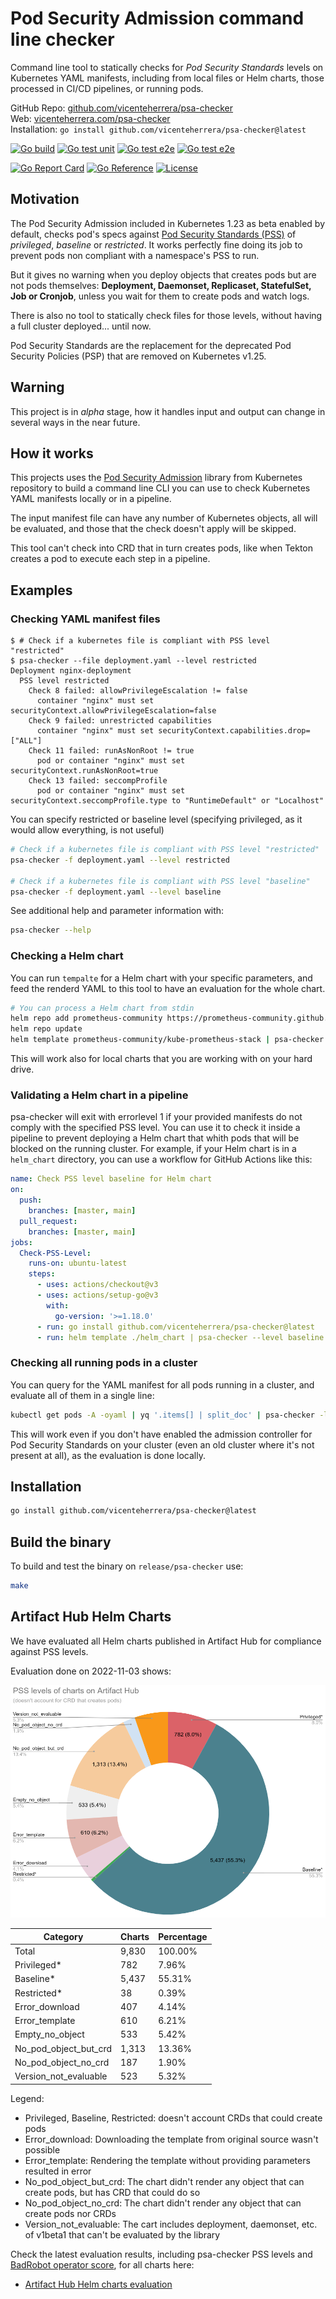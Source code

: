 # Pod Security Admission command line checker

Command line tool to statically checks for _Pod Security Standards_ levels on Kubernetes YAML manifests, including from local files or Helm charts, those processed in CI/CD pipelines, or running pods.

GitHub Repo: [github.com/vicenteherrera/psa-checker](https://github.com/vicenteherrera/psa-checker)  
Web: [vicenteherrera.com/psa-checker](https://vicenteherrera.com/psa-checker)  
Installation: `go install github.com/vicenteherrera/psa-checker@latest`  

[![Go build](https://github.com/vicenteherrera/psa-checker/actions/workflows/go-build.yaml/badge.svg?branch=main&event=push)](https://github.com/vicenteherrera/psa-checker/actions/workflows/go-build.yaml)
[![Go test unit](https://github.com/vicenteherrera/psa-checker/actions/workflows/go-test-unit.yaml/badge.svg?branch=main&event=push)](https://github.com/vicenteherrera/psa-checker/actions/workflows/go-build.yaml)
[![Go test e2e](https://github.com/vicenteherrera/psa-checker/actions/workflows/go-test-e2e.yaml/badge.svg?branch=main&event=push)](https://github.com/vicenteherrera/psa-checker/actions/workflows/go-build.yaml)
[![Go test e2e](https://github.com/vicenteherrera/psa-checker/actions/workflows/release.yaml/badge.svg)](https://github.com/vicenteherrera/psa-checker/actions/workflows/release.yaml)  

[![Go Report Card](https://goreportcard.com/badge/github.com/vicenteherrera/psa-checker)](https://goreportcard.com/report/github.com/vicenteherrera/psa-checker)
[![Go Reference](https://pkg.go.dev/badge/github.com/vicenteherrera/psa-checker.svg)](https://pkg.go.dev/github.com/vicenteherrera/psa-checker)
[![License](https://img.shields.io/badge/license-Apache--2-brightgreen)](/LICENSE.txt)


## Motivation

The Pod Security Admission included in Kubernetes 1.23 as beta enabled by default, checks pod's specs against [Pod Security Standards (PSS)](https://kubernetes.io/docs/concepts/security/pod-security-standards/) of _privileged_, _baseline_ or _restricted_. It works perfectly fine doing its job to prevent pods non compliant with a namespace's PSS to run.

But it gives no warning when you deploy objects that creates pods but are not pods themselves: **Deployment, Daemonset, Replicaset, StatefulSet, Job or Cronjob**, unless you wait for them to create pods and watch logs.

There is also no tool to statically check files for those levels, without having a full cluster deployed... until now.

Pod Security Standards are the replacement for the deprecated Pod Security Policies (PSP) that are removed on Kubernetes v1.25.

## Warning

This project is in _alpha_ stage, how it handles input and output can change in several ways in the near future.

## How it works

This projects uses the [Pod Security Admission](https://github.com/kubernetes/pod-security-admission) library from Kubernetes repository to build a command line CLI you can use to check Kubernetes YAML manifests locally or in a pipeline.

The input manifest file can have any number of Kubernetes objects, all will be evaluated, and those that the check doesn't apply will be skipped.

This tool can't check into CRD that in turn creates pods, like when Tekton creates a pod to execute each step in a pipeline.


## Examples

### Checking YAML manifest files

```console
$ # Check if a kubernetes file is compliant with PSS level "restricted"
$ psa-checker --file deployment.yaml --level restricted
Deployment nginx-deployment
  PSS level restricted
    Check 8 failed: allowPrivilegeEscalation != false
      container "nginx" must set securityContext.allowPrivilegeEscalation=false
    Check 9 failed: unrestricted capabilities
      container "nginx" must set securityContext.capabilities.drop=["ALL"]
    Check 11 failed: runAsNonRoot != true
      pod or container "nginx" must set securityContext.runAsNonRoot=true
    Check 13 failed: seccompProfile
      pod or container "nginx" must set securityContext.seccompProfile.type to "RuntimeDefault" or "Localhost"
```

You can specify restricted or baseline level (specifying privileged, as it would allow everything, is not useful)

```bash
# Check if a kubernetes file is compliant with PSS level "restricted"
psa-checker -f deployment.yaml --level restricted

# Check if a kubernetes file is compliant with PSS level "baseline"
psa-checker -f deployment.yaml --level baseline
```

See additional help and parameter information with:
```bash
psa-checker --help
```

### Checking a Helm chart

You can run `tempalte` for a Helm chart with your specific parameters, and feed the renderd YAML to this tool to have an evaluation for the whole chart.

```bash
# You can process a Helm chart from stdin
helm repo add prometheus-community https://prometheus-community.github.io/helm-charts
helm repo update
helm template prometheus-community/kube-prometheus-stack | psa-checker --level restricted -f -
```

This will work also for local charts that you are working with on your hard drive.

### Validating a Helm chart in a pipeline

psa-checker will exit with errorlevel 1 if your provided manifests do not comply with the specified PSS level. You can use it to check it inside a pipeline to prevent deploying a Helm chart that whith pods that will be blocked on the running cluster. For example, if your Helm chart is in a `helm_chart` directory, you can use a workflow for GitHub Actions like this:

```yaml
name: Check PSS level baseline for Helm chart
on: 
  push:
    branches: [master, main]
  pull_request:
    branches: [master, main]
jobs:
  Check-PSS-Level:
    runs-on: ubuntu-latest
    steps:
      - uses: actions/checkout@v3
      - uses: actions/setup-go@v3
        with:
          go-version: '>=1.18.0'
      - run: go install github.com/vicenteherrera/psa-checker@latest
      - run: helm template ./helm_chart | psa-checker --level baseline -f -
```

### Checking all running pods in a cluster

You can query for the YAML manifest for all pods running in a cluster, and evaluate all of them in a single line:

```bash
kubectl get pods -A -oyaml | yq '.items[] | split_doc' | psa-checker -l baseline -f -
```

This will work even if you don't have enabled the admission controller for Pod Security Standards on your cluster (even an old cluster where it's not present at all), as the evaluation is done locally.


## Installation

```bash
go install github.com/vicenteherrera/psa-checker@latest
```

## Build the binary

To build and test the binary on `release/psa-checker` use:

```bash
make 
```

## Artifact Hub Helm Charts

We have evaluated all Helm charts published in Artifact Hub for compliance against PSS levels.

Evaluation done on 2022-11-03 shows:

![Artifact Hub Helm charts PSS levels](./docs/ah_pss.png)

Category | Charts | Percentage
--- | --- | ----
Total | 9,830 | 100.00%
Privileged* | 782 | 7.96%
Baseline* | 5,437 | 55.31%
Restricted* | 38 | 0.39%
Error_download | 407 | 4.14%
Error_template | 610 | 6.21%
Empty_no_object | 533 | 5.42%
No_pod_object_but_crd | 1,313 | 13.36%
No_pod_object_no_crd | 187 | 1.90%
Version_not_evaluable | 523 | 5.32%

Legend:
* Privileged, Baseline, Restricted: doesn't account CRDs that could create pods
* Error_download: Downloading the template from original source wasn't possible
* Error_template: Rendering the template without providing parameters resulted in error
* No_pod_object_but_crd: The chart didn't render any object that can create pods, but has CRD that could do so
* No_pod_object_no_crd: The chart didn't render any object that can create pods nor CRDs
* Version_not_evaluable: The cart includes deployment, daemonset, etc. of v1beta1 that can't be evaluated by the library

Check the latest evaluation results, including psa-checker PSS levels and [BadRobot operator score](https://github.com/controlplaneio/badrobot), for all charts here:
* [Artifact Hub Helm charts evaluation](https://vicenteherrera.com/psa-checker/charts_levels)
